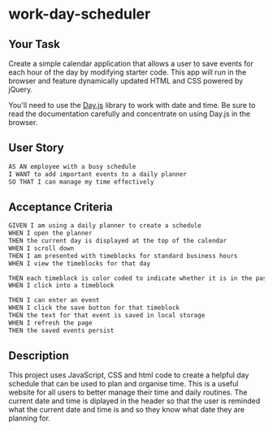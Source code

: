 # work-day-scheduler

## Your Task

Create a simple calendar application that allows a user to save events for each hour of the day by modifying starter code. This app will run in the browser and feature dynamically updated HTML and CSS powered by jQuery.

You'll need to use the [Day.js](https://day.js.org/en/) library to work with date and time. Be sure to read the documentation carefully and concentrate on using Day.js in the browser.

## User Story

```md
AS AN employee with a busy schedule
I WANT to add important events to a daily planner
SO THAT I can manage my time effectively
```

## Acceptance Criteria

```md
GIVEN I am using a daily planner to create a schedule
WHEN I open the planner
THEN the current day is displayed at the top of the calendar
WHEN I scroll down
THEN I am presented with timeblocks for standard business hours
WHEN I view the timeblocks for that day

THEN each timeblock is color coded to indicate whether it is in the past, present, or future
WHEN I click into a timeblock

THEN I can enter an event
WHEN I click the save button for that timeblock
THEN the text for that event is saved in local storage
WHEN I refresh the page
THEN the saved events persist
```
## Description

This project uses JavaScript, CSS and html code to create a helpful day schedule that can be used to plan and organise time. This is a useful website for all users to better manage their time and daily routines. The current date and time is diplayed in the header so that the user is reminded what the current date and time is and so they know what date they are planning for. 